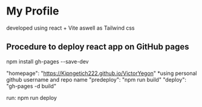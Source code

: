 # My Profile

 developed using react + Vite aswell as Tailwind css

## Procedure to deploy react app on GitHub pages

npm install gh-pages --save-dev

"homepage": "https://Kipngetich222.github.io/VictorYegon" *using personal github username and repo name
"predeploy": "npm run build"
"deploy": "gh-pages -d build"

run: npm run deploy